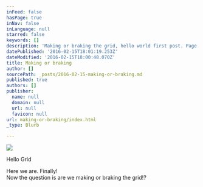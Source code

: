 ```yaml
---
inFeed: false
hasPage: true
inNav: false
inLanguage: null
starred: false
keywords: []
description: 'Making or braking the grid, hello world first post. Page title and description '
datePublished: '2016-02-15T18:01:19.253Z'
dateModified: '2016-02-15T18:00:48.070Z'
title: Making or braking
author: []
sourcePath: _posts/2016-02-15-making-or-braking.md
published: true
authors: []
publisher:
  name: null
  domain: null
  url: null
  favicon: null
url: making-or-braking/index.html
_type: Blurb

---
```

![](https://the-grid-user-content.s3-us-west-2.amazonaws.com/4816d376-7af0-4e24-a9c3-5a99e4c423ec.jpg)

Hello Grid 

Here we are. Finally!   
Now the question is are we making or braking the grid!?